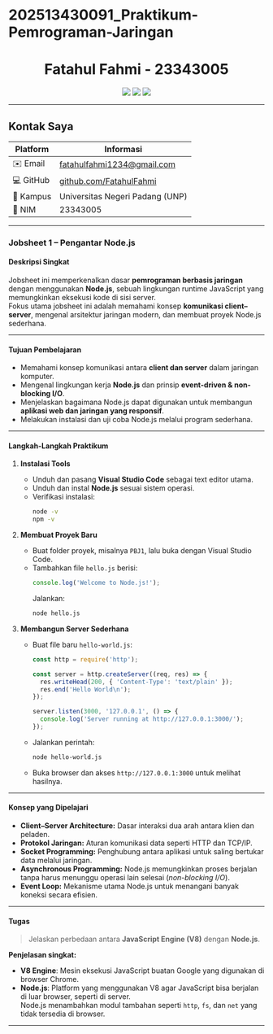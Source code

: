 # 202513430091_Praktikum-Pemrograman-Jaringan


<h1 align="center">Fatahul Fahmi - 23343005</h1>

<p align="center">
  <a href="mailto:fatahulfahmi1234@gmail.com"><img src="https://img.shields.io/badge/📧_Email-fatahulfahmi1234%40gmail.com-blue?style=for-the-badge"></a>
  <img src="https://img.shields.io/badge/🎓_Universitas_Negeri_Padang-orange?style=for-the-badge">
  <img src="https://img.shields.io/badge/💻_Teknik_Informatika-green?style=for-the-badge">
</p>

---


##  Kontak Saya
| Platform | Informasi |
|-----------|------------|
| ✉️ Email | [fatahulfahmi1234@gmail.com](mailto:fatahulfahmi1234@gmail.com) |
| 💻 GitHub | [github.com/FatahulFahmi](https://github.com/FatahulFahmi) |
| 🏫 Kampus | Universitas Negeri Padang (UNP) |
| 🧾 NIM | 23343005 |

---

###  Jobsheet 1 – Pengantar Node.js 

####  Deskripsi Singkat
Jobsheet ini memperkenalkan dasar **pemrograman berbasis jaringan** dengan menggunakan **Node.js**, sebuah lingkungan runtime JavaScript yang memungkinkan eksekusi kode di sisi server.  
Fokus utama jobsheet ini adalah memahami konsep **komunikasi client–server**, mengenal arsitektur jaringan modern, dan membuat proyek Node.js sederhana.

---

####  Tujuan Pembelajaran
- Memahami konsep komunikasi antara **client dan server** dalam jaringan komputer.  
- Mengenal lingkungan kerja **Node.js** dan prinsip **event-driven & non-blocking I/O**.  
- Menjelaskan bagaimana Node.js dapat digunakan untuk membangun **aplikasi web dan jaringan yang responsif**.  
- Melakukan instalasi dan uji coba Node.js melalui program sederhana.

---

####  Langkah-Langkah Praktikum

1. **Instalasi Tools**
   - Unduh dan pasang **Visual Studio Code** sebagai text editor utama.  
   - Unduh dan instal **Node.js** sesuai sistem operasi.  
   - Verifikasi instalasi:
     ```bash
     node -v
     npm -v
     ```

2. **Membuat Proyek Baru**
   - Buat folder proyek, misalnya `PBJ1`, lalu buka dengan Visual Studio Code.  
   - Tambahkan file `hello.js` berisi:
     ```javascript
     console.log('Welcome to Node.js!');
     ```
     Jalankan:
     ```bash
     node hello.js
     ```

3. **Membangun Server Sederhana**
   - Buat file baru `hello-world.js`:
     ```javascript
     const http = require('http');

     const server = http.createServer((req, res) => {
       res.writeHead(200, { 'Content-Type': 'text/plain' });
       res.end('Hello World\n');
     });

     server.listen(3000, '127.0.0.1', () => {
       console.log('Server running at http://127.0.0.1:3000/');
     });
     ```
   - Jalankan perintah:
     ```bash
     node hello-world.js
     ```
   - Buka browser dan akses `http://127.0.0.1:3000` untuk melihat hasilnya.

---

####  Konsep yang Dipelajari
- **Client–Server Architecture:** Dasar interaksi dua arah antara klien dan peladen.  
- **Protokol Jaringan:** Aturan komunikasi data seperti HTTP dan TCP/IP.  
- **Socket Programming:** Penghubung antara aplikasi untuk saling bertukar data melalui jaringan.  
- **Asynchronous Programming:** Node.js memungkinkan proses berjalan tanpa harus menunggu operasi lain selesai (*non-blocking I/O*).  
- **Event Loop:** Mekanisme utama Node.js untuk menangani banyak koneksi secara efisien.

---

####  Tugas
> Jelaskan perbedaan antara **JavaScript Engine (V8)** dengan **Node.js**.

**Penjelasan singkat:**  
- **V8 Engine**: Mesin eksekusi JavaScript buatan Google yang digunakan di browser Chrome.  
- **Node.js**: Platform yang menggunakan V8 agar JavaScript bisa berjalan di luar browser, seperti di server.  
  Node.js menambahkan modul tambahan seperti `http`, `fs`, dan `net` yang tidak tersedia di browser.

---

